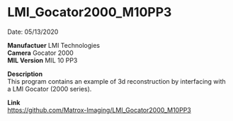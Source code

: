 # LMI_Gocator2000_M10PP3

Date: 05/13/2020

**Manufactuer** LMI Technologies  
**Camera** Gocator 2000  
**MIL Version** MIL 10 PP3  

**Description**  
This program contains an example of 3d reconstruction by interfacing with a LMI Gocator (2000 series).

**Link**  
https://github.com/Matrox-Imaging/LMI_Gocator2000_M10PP3
